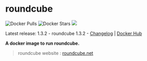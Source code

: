 # roundcube

![Docker Pulls](https://img.shields.io/docker/pulls/osixia/roundcube.svg)
![Docker Stars](https://img.shields.io/docker/stars/osixia/roundcube.svg)
![](https://images.microbadger.com/badges/image/osixia/roundcube.svg)

Latest release: 1.3.2 - roundcube 1.3.2 -  [Changelog](CHANGELOG.md) | [Docker Hub](https://hub.docker.com/r/osixia/roundcube/) 

**A docker image to run roundcube.**

> roundcube website : [roundcube.net](https://roundcube.net/)
